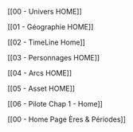 [[00 - Univers HOME]]

[[01 - Géographie HOME]]

[[02 - TimeLine Home]]

[[03 - Personnages HOME]]

[[04 - Arcs HOME]]

[[05 - Asset HOME]]

[[06 - Pilote Chap 1 - Home]]

[[00 - Home Page Ères & Périodes]]
​



